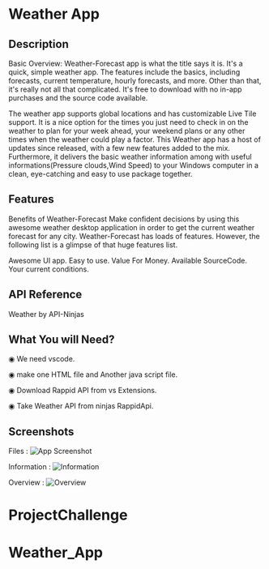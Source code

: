 #      Weather App


## Description

Basic Overview:
Weather-Forecast app is what the title says it is. It's a quick, simple weather app. The features include the basics, including forecasts, current temperature, hourly forecasts, and more. Other than that, it's really not all that complicated. It's free to download with no in-app purchases and the source code available.

The weather app supports global locations and has customizable Live Tile support. It is a nice option for the times you just need to check in on the weather to plan for your week ahead, your weekend plans or any other times when the weather could play a factor. This Weather app has a host of updates since released, with a few new features added to the mix. Furthermore, it delivers the basic weather information among with useful informations(Pressure clouds,Wind Speed) to your Windows computer in a clean, eye-catching and easy to use package together.

## Features

Benefits of Weather-Forecast
Make confident decisions by using this awesome weather desktop application in order to get the current weather forecast for any city. Weather-Forecast has loads of features. However, the following list is a glimpse of that huge features list.

Awesome UI app.
Easy to use.
Value For Money.
Available SourceCode.
Your current conditions.
## API Reference


Weather by API-Ninjas  
## What You will Need?

◉ We need vscode.

◉ make one HTML file and Another java script file.

◉ Download Rappid API from vs Extensions.

◉ Take Weather API from ninjas RappidApi.
## Screenshots

Files : 
![App Screenshot](https://user-images.githubusercontent.com/110882495/210262707-2304bb25-7d07-4a67-b8db-3400d89e9c53.PNG)

Information : 
![Information](https://user-images.githubusercontent.com/110882495/210262776-7b58f60b-afcf-43ef-8a35-d8ac422a9a9c.PNG)

Overview :
![Overview](https://user-images.githubusercontent.com/110882495/210262796-a22e850b-d1e1-41a0-b04d-9017a7836652.PNG)
# ProjectChallenge
# Weather_App
